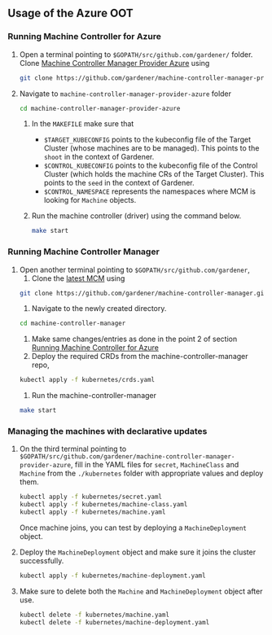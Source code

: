 ## Usage of the Azure OOT

### Running Machine Controller for Azure

1. Open a terminal pointing to `$GOPATH/src/github.com/gardener/` folder. Clone [Machine Controller Manager Provider Azure](https://github.com/gardener/machine-controller-manager-provider-azure) using
    ```bash
    git clone https://github.com/gardener/machine-controller-manager-provider-azure.git
    ```

2. Navigate to `machine-controller-manager-provider-azure` folder
    ```bash
    cd machine-controller-manager-provider-azure
    ```
    1. In the `MAKEFILE` make sure that 
        - `$TARGET_KUBECONFIG` points to the kubeconfig file of the Target Cluster (whose machines are to be managed). This points to the `shoot` in the context of Gardener.
        - `$CONTROL_KUBECONFIG` points to the kubeconfig file of the Control Cluster (which holds the machine CRs of the Target Cluster). This points to the `seed` in the context of Gardener.
        - `$CONTROL_NAMESPACE` represents the namespaces where MCM is looking for `Machine` objects. 

    2. Run the machine controller (driver) using the command below.
        ```bash
        make start
        ```

### Running Machine Controller Manager
1. Open another terminal pointing to `$GOPATH/src/github.com/gardener`,
    1. Clone the [latest MCM](https://github.com/gardener/machine-controller-manager) using
    ```bash
    git clone https://github.com/gardener/machine-controller-manager.git
    ```
    1. Navigate to the newly created directory.
    ```bash
    cd machine-controller-manager
    ```
    1. Make same changes/entries as done in the point 2 of section [Running Machine Controller for Azure](#Running-Machine-Controller-for-Azure)
    1. Deploy the required CRDs from the machine-controller-manager repo,
    ```bash
    kubectl apply -f kubernetes/crds.yaml
    ```
    1. Run the machine-controller-manager
    ```bash
    make start
    ```

### Managing the machines with declarative updates
1. On the third terminal pointing to `$GOPATH/src/github.com/gardener/machine-controller-manager-provider-azure`, fill in the YAML files for `secret`, `MachineClass` and `Machine` from the `./kubernetes` folder with appropriate values and deploy them.

    ```bash
    kubectl apply -f kubernetes/secret.yaml
    kubectl apply -f kubernetes/machine-class.yaml
    kubectl apply -f kubernetes/machine.yaml
    ```

    Once machine joins, you can test by deploying a `MachineDeployment` object.

3. Deploy the `MachineDeployment` object and make sure it joins the cluster successfully.
    ```bash
    kubectl apply -f kubernetes/machine-deployment.yaml
    ```
4. Make sure to delete both the `Machine` and `MachineDeployment` object after use.
    ```bash
    kubectl delete -f kubernetes/machine.yaml
    kubectl delete -f kubernetes/machine-deployment.yaml
    ```
